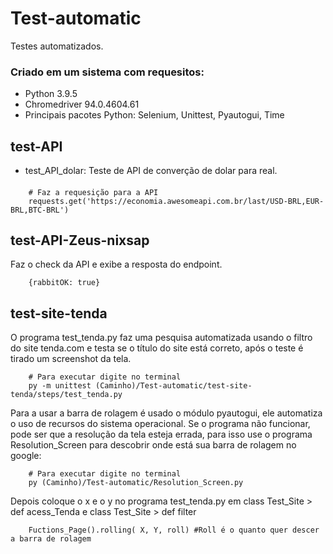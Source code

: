 # Test-automatic
Testes automatizados.

### Criado em um sistema com requesitos:
 - Python 3.9.5
 - Chromedriver 94.0.4604.61
 - Principais pacotes Python: Selenium, Unittest, Pyautogui, Time

## test-API
- test_API_dolar: Teste de API de converção de dolar para real.
####
        # Faz a requesição para a API
        requests.get('https://economia.awesomeapi.com.br/last/USD-BRL,EUR-BRL,BTC-BRL')

## test-API-Zeus-nixsap
Faz o check da API e exibe a resposta do endpoint.

        {rabbitOK: true}


## test-site-tenda
O programa test_tenda.py faz uma pesquisa automatizada usando o filtro do site tenda.com e testa se o título do site está correto, 
após o teste é tirado um screenshot da tela.

        # Para executar digite no terminal
        py -m unittest (Caminho)/Test-automatic/test-site-tenda/steps/test_tenda.py


Para a usar a barra de rolagem é usado o módulo pyautogui, ele automatiza o uso de recursos do sistema operacional.
Se o programa não funcionar, pode ser que a resolução da tela esteja errada, para isso use o programa Resolution_Screen para descobrir onde está 
sua barra de rolagem no google:

        # Para executar digite no terminal
        py (Caminho)/Test-automatic/Resolution_Screen.py

Depois coloque o x e o y no programa test_tenda.py em class Test_Site > def acess_Tenda e class Test_Site > def filter

        Fuctions_Page().rolling( X, Y, roll) #Roll é o quanto quer descer a barra de rolagem
